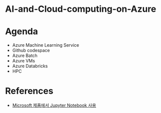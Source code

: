 # AI-and-Cloud-computing-on-Azure

# Agenda
* Azure Machine Learning Service
* Github codespace
* Azure Batch
* Azure VMs
* Azure Databricks
* HPC

# References
* [Microsoft 제품에서 Jupyter Notebook 사용](https://docs.microsoft.com/ko-kr/azure/notebooks/quickstart-export-jupyter-notebook-project#use-azure-lab-services)

